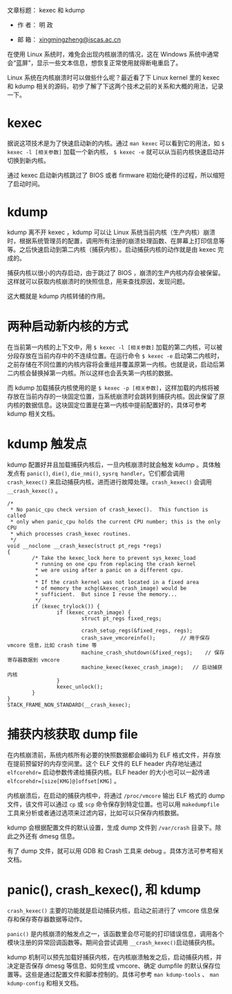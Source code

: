 文章标题： kexec 和 kdump

- 作 者： 明 政

- 邮 箱： xingmingzheng@iscas.ac.cn

在使用 Linux 系统时，难免会出现内核崩溃的情况，这在 Windows 系统中通常会“蓝屏”，显示一些文本信息，想恢复正常使用就得断电重启了。

Linux 系统在内核崩溃时可以做些什么呢？最近看了下 Linux kernel 里的 kexec 和 kdump 相关的源码，初步了解了下这两个技术之前的关系和大概的用法，记录一下。

# kexec

据说这项技术是为了快速启动新的内核。通过 `man kexec` 可以看到它的用法，如 `$ kexec -l [相关参数]` 加载一个新内核， `$ kexec -e` 就可以从当前内核快速启动并切换到新内核。

通过 kexec 启动新内核跳过了 BIOS 或者 firmware 初始化硬件的过程，所以缩短了启动时间。

# kdump

kdump 离不开 kexec ，kdump 可以让 Linux 系统当前内核（生产内核）崩溃时，根据系统管理员的配置，调用所有注册的崩溃处理函数、在屏幕上打印信息等等。之后快速启动到第二内核（捕获内核）。启动捕获内核的动作就是由 kexec 完成的。

捕获内核以很小的内存启动，由于跳过了 BIOS ，崩溃的生产内核内存会被保留。这样就可以获取内核崩溃时的快照信息，用来查找原因，发现问题。

这大概就是 kdump 内核转储的作用。

# 两种启动新内核的方式

在当前第一内核的上下文中，用 `$ kexec -l [相关参数]` 加载的第二内核，可以被分段存放在当前内存中的不连续位置。在运行命令 `$ kexec -e` 启动第二内核时，之前存储在不同位置的内核内容将会重组并覆盖原第一内核。也就是说，启动后第二内核会替换掉第一内核。所以这样也会丢失第一内核的数据。

而 kdump 加载捕获内核使用的是 `$ kexec -p [相关参数]`，这样加载的内核将被存放在当前内存的一块固定位置，当系统崩溃时会跳转到捕获内核。因此保留了原内核的数据信息。这块固定位置是在第一内核中提前配置好的，具体可参考 kdump 相关文档。

# kdump 触发点

kdump 配置好并且加载捕获内核后，一旦内核崩溃时就会触发 kdump 。具体触发点有 `panic()`, `die()`, `die_nmi()`, `sysrq handler`，它们都会调用 `crash_kexec()` 来启动捕获内核，进而进行故障处理。`crash_kexec()` 会调用 `__crash_kexec()` 。

```
/*
 * No panic_cpu check version of crash_kexec().  This function is called
 * only when panic_cpu holds the current CPU number; this is the only CPU
 * which processes crash_kexec routines.
 */
void __noclone __crash_kexec(struct pt_regs *regs)
{
        /* Take the kexec_lock here to prevent sys_kexec_load
         * running on one cpu from replacing the crash kernel
         * we are using after a panic on a different cpu.
         *
         * If the crash kernel was not located in a fixed area
         * of memory the xchg(&kexec_crash_image) would be
         * sufficient.  But since I reuse the memory...
         */
        if (kexec_trylock()) {
                if (kexec_crash_image) {
                        struct pt_regs fixed_regs;

                        crash_setup_regs(&fixed_regs, regs);
                        crash_save_vmcoreinfo();		// 用于保存 vmcore 信息，比如 crash time 等
                        machine_crash_shutdown(&fixed_regs);	// 保存寄存器数据到 vmcore
                        machine_kexec(kexec_crash_image);	// 启动捕获内核
                }    
                kexec_unlock();
        }
}
STACK_FRAME_NON_STANDARD(__crash_kexec);
```

# 捕获内核获取 dump file

在内核崩溃前，系统内核所有必要的快照数据都会编码为 ELF 格式文件，并存放在提前预留好的内存空间里。这个 ELF 文件的 ELF header 内存地址通过 `elfcorehdr=` 启动参数传递给捕获内核。ELF header 的大小也可以一起传递 `elfcorehdr=[size[KMG]@]offset[KMG]` 。

内核崩溃后，在启动的捕获内核中，将通过 `/proc/vmcore` 输出 ELF 格式的 dump 文件，该文件可以通过 `cp` 或 `scp` 命令保存到特定位置。也可以用 `makedumpfile` 工具来分析或者通过选项来过滤内容，比如可以只保存内核数据。

kdump 会根据配置文件的默认设置，生成 dump 文件到 `/var/crash` 目录下。除此之外还有 dmesg 信息。

有了 dump 文件，就可以用 GDB 和 Crash 工具来 debug 。具体方法可参考相关文档。

# panic(), crash_kexec(), 和 kdump

`crash_kexec()` 主要的功能就是启动捕获内核，启动之前进行了 vmcore 信息保存和保存寄存器数据等动作。

`panic()` 是内核崩溃的触发点之一，该函数里会尽可能的打印错误信息，调用各个模块注册的异常回调函数等。期间会尝试调用 `__crash_kexec()`启动捕获内核。

kdump 机制可以预先加载好捕获内核，在内核崩溃触发之后，启动捕获内核，并决定是否保存 dmesg 等信息、如何生成 vmcore、确定 dumpfile 的默认保存位置等。这些是通过配置文件和脚本控制的。具体可参考 `man kdump-tools` 、 `man kdump-config` 和相关文档。
